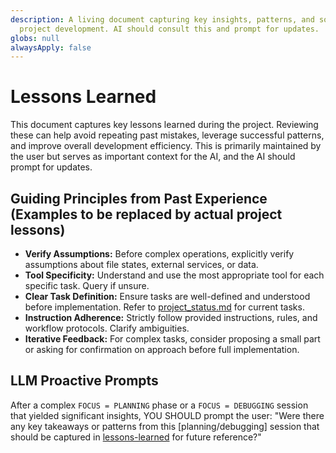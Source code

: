 ```yaml
---
description: A living document capturing key insights, patterns, and solutions from
  project development. AI should consult this and prompt for updates.
globs: null
alwaysApply: false
---
```

# Lessons Learned

This document captures key lessons learned during the project. Reviewing these can help avoid repeating past mistakes, leverage successful patterns, and improve overall development efficiency. This is primarily maintained by the user but serves as important context for the AI, and the AI should prompt for updates.

## Guiding Principles from Past Experience (Examples to be replaced by actual project lessons)

- **Verify Assumptions:** Before complex operations, explicitly verify assumptions about file states, external services, or data.
- **Tool Specificity:** Understand and use the most appropriate tool for each specific task. Query if unsure.
- **Clear Task Definition:** Ensure tasks are well-defined and understood before implementation. Refer to [project_status.md](memory-bank/status/project_status.md) for current tasks.
- **Instruction Adherence:** Strictly follow provided instructions, rules, and workflow protocols. Clarify ambiguities.
- **Iterative Feedback:** For complex tasks, consider proposing a small part or asking for confirmation on approach before full implementation.

## LLM Proactive Prompts

After a complex `FOCUS = PLANNING` phase or a `FOCUS = DEBUGGING` session that yielded significant insights, YOU SHOULD prompt the user: "Were there any key takeaways or patterns from this [planning/debugging] session that should be captured in [lessons-learned](memory-bank/project/lessons_learned.md) for future reference?"
